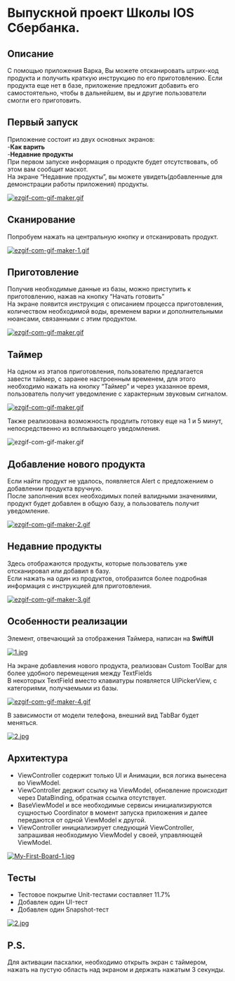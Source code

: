 # Выпускной проект Школы IOS Сбербанка.
## Описание
С помощью приложения Варка, Вы можете отсканировать штрих-код продукта и получить краткую инструкцию по его приготовлению. Если продукта еще нет в базе, приложение предложит добавить его самостоятельно, чтобы в дальнейшем, вы и другие пользователи смогли его приготовить. 
## Первый запуск
Приложение состоит из двух основных экранов:<br>
-**Как варить**<br>
-**Недавние продукты**<br>
При первом запуске информация о продукте будет отсутствовать, об этом вам сообщит маскот.<br>
На экране “Недавние продукты”, вы можете увидеть(добавленные для демонстрации работы приложения) продукты.

[![ezgif-com-gif-maker.gif](https://i.postimg.cc/tCQ4jZcy/ezgif-com-gif-maker.gif)](https://postimg.cc/rzjkGmcY)

## Сканирование 
Попробуем нажать на центральную кнопку и отсканировать продукт. 

[![ezgif-com-gif-maker-1.gif](https://i.postimg.cc/kG5zrcdw/ezgif-com-gif-maker-1.gif)](https://postimg.cc/nj60BqrQ)

## Приготовление
Получив необходимые данные из базы, можно приступить к приготовлению, нажав на кнопку “Начать готовить”<br>
На экране появится инструкция с описанием процесса приготовления, количеством необходимой воды, временем варки и дополнительными нюансами, связанными с этим продуктом.

[![ezgif-com-gif-maker.gif](https://i.postimg.cc/tJ2DTb3z/ezgif-com-gif-maker.gif)](https://postimg.cc/SYYcTwtX)

## Таймер
На одном из этапов приготовления, пользователю предлагается завести таймер, с заранее настроенным временем, для этого необходимо нажать на кнопку “Таймер” и через указанное время, пользователь получит уведомление с характерным звуковым сигналом. 

[![ezgif-com-gif-maker.gif](https://i.postimg.cc/rFC21ZcX/ezgif-com-gif-maker.gif)](https://postimg.cc/Cz12YNzm)

Также реализована возможность продлить готовку еще на 1 и 5 минут, непосредственно из всплывающего уведомления. 

![ezgif-com-gif-maker.gif](https://media.giphy.com/media/jL92SNuuolJU4SRBFW/giphy.gif?cid=790b7611816f0be15681e6c1f6b27bfae7f45b497fcc3030&rid=giphy.gif&ct=g)

## Добавление нового продукта 
Если найти продукт не удалось, появляется Alert с предложением о добавлении продукта вручную. <br> 
После заполнения всех необходимых полей валидными значениями, продукт будет добавлен в общую базу, а пользователь получит уведомление.

[![ezgif-com-gif-maker-2.gif](https://i.postimg.cc/dVk0LHxy/ezgif-com-gif-maker-2.gif)](https://postimg.cc/QFDDzbs8)

## Недавние продукты 
Здесь отображаются продукты, которые пользователь уже отсканировал или добавил в базу.<br> 
Если нажать на один из продуктов, отобразится более подробная информация с инструкцией для приготовления. 

[![ezgif-com-gif-maker-3.gif](https://i.postimg.cc/wj3rhx3b/ezgif-com-gif-maker-3.gif)](https://postimg.cc/QFGSD3Qp)


## Особенности реализации 
Элемент, отвечающий за отображения Таймера, написан на **SwiftUI**

[![1.jpg](https://i.postimg.cc/pXcz4zJk/1.jpg)](https://postimg.cc/7f75TCcT)

На экране добавления нового продукта, реализован Custom ToolBar для более удобного перемещения между TextFields<br>
В некоторых TextField вместо клавиатуры появляется UIPickerView, с категориями, получаемыми из базы. 

[![ezgif-com-gif-maker-4.gif](https://i.postimg.cc/QNvvZ4kn/ezgif-com-gif-maker-4.gif)](https://postimg.cc/Hj46QtNQ)

В зависимости от модели телефона, внешний вид TabBar будет меняться. 

[![2.jpg](https://i.postimg.cc/SQ7dKgWK/2.jpg)](https://postimg.cc/WtzgW6YR)

## Архитектура

* ViewController содержит только UI и Анимации, вся логика вынесена во ViewModel.
* ViewController держит ссылку на ViewModel, обновление происходит через DataBinding, обратная ссылка отсутствует.
* BaseViewModel и все необходимые сервисы инициализируются сущностью Coordinator в момент запуска приложения и далее передаются от одной ViewModel к другой.
* ViewController инициализирует следующий ViewController, запрашивая необходимую ViewModel  у своей, управляющей ViewModel. 

[![My-First-Board-1.jpg](https://i.postimg.cc/1RCNHzND/My-First-Board-1.jpg)](https://postimg.cc/23W6jrG5)

## Тесты

* Тестовое покрытие Unit-тестами составляет 11.7%
* Добавлен один UI-тест
* Добавлен один Snapshot-тест

[![2.jpg](https://i.postimg.cc/mgYdhnmX/2.jpg)](https://postimg.cc/qN7c51Vy)

## P.S.

 Для активации пасхалки, необходимо открыть экран с таймером, нажать на пустую область над экраном и держать нажатым 3 секунды.
















